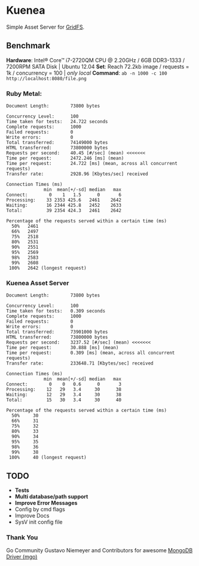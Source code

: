 # Kuenea

Simple Asset Server for [GridFS](http://docs.mongodb.org/manual/applications/gridfs/).

## Benchmark
__Hardware__: Intel® Core™ i7-2720QM CPU @ 2.20GHz / 6GB DDR3-1333 / 7200RPM SATA Disk | Ubuntu 12.04
__Set__: Reach 72.2kb image / requests = 1k / concurrency = 100 | _only local_
__Command__: `ab -n 1000 -c 100 http://localhost:8080/file.png`

### Ruby Metal:
    Document Length:        73800 bytes

    Concurrency Level:      100
    Time taken for tests:   24.722 seconds
    Complete requests:      1000
    Failed requests:        0
    Write errors:           0
    Total transferred:      74149000 bytes
    HTML transferred:       73800000 bytes
    Requests per second:    40.45 [#/sec] (mean) <<<<<<<
    Time per request:       2472.246 [ms] (mean)
    Time per request:       24.722 [ms] (mean, across all concurrent requests)
    Transfer rate:          2928.96 [Kbytes/sec] received

    Connection Times (ms)
                  min  mean[+/-sd] median   max
    Connect:        0    1   1.5      0       6
    Processing:    33 2353 425.6   2461    2642
    Waiting:       16 2344 425.8   2452    2633
    Total:         39 2354 424.3   2461    2642

    Percentage of the requests served within a certain time (ms)
      50%   2461
      66%   2497
      75%   2518
      80%   2531
      90%   2551
      95%   2569
      98%   2583
      99%   2608
     100%   2642 (longest request)

### Kuenea Asset Server
    Document Length:        73800 bytes

    Concurrency Level:      100
    Time taken for tests:   0.309 seconds
    Complete requests:      1000
    Failed requests:        0
    Write errors:           0
    Total transferred:      73901000 bytes
    HTML transferred:       73800000 bytes
    Requests per second:    3237.52 [#/sec] (mean) <<<<<<<
    Time per request:       30.888 [ms] (mean)
    Time per request:       0.309 [ms] (mean, across all concurrent requests)
    Transfer rate:          233648.71 [Kbytes/sec] received

    Connection Times (ms)
                  min  mean[+/-sd] median   max
    Connect:        0    0   0.6      0       3
    Processing:    12   29   3.4     30      38
    Waiting:       12   29   3.4     30      38
    Total:         15   30   3.4     30      40

    Percentage of the requests served within a certain time (ms)
      50%     30
      66%     31
      75%     32
      80%     33
      90%     34
      95%     35
      98%     36
      99%     38
     100%     40 (longest request)


## TODO
* __Tests__
* __Multi database/path support__
* __Improve Error Messages__
* Config by cmd flags
* Improve Docs
* SysV init config file

### Thank You
Go Community
Gustavo Niemeyer and Contributors for awesome [MongoDB Driver (mgo)](http://labix.org/mgo)
